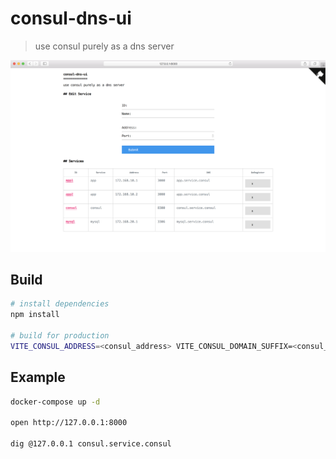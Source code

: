 # consul-dns-ui
> use consul purely as a dns server

![demo](./consul-dns-ui.png)

## Build

```bash
# install dependencies
npm install

# build for production
VITE_CONSUL_ADDRESS=<consul_address> VITE_CONSUL_DOMAIN_SUFFIX=<consul_domain_suffix> npm run build
```

## Example

```bash
docker-compose up -d

open http://127.0.0.1:8000

dig @127.0.0.1 consul.service.consul
```
